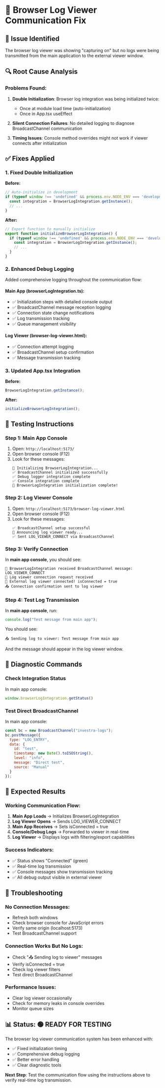 # 🔧 Browser Log Viewer Communication Fix

## 🎯 Issue Identified
The browser log viewer was showing "capturing on" but no logs were being transmitted from the main application to the external viewer window.

## 🔍 Root Cause Analysis

### Problems Found:
1. **Double Initialization**: Browser log integration was being initialized twice:
   - Once at module load time (auto-initialization)
   - Once in App.tsx useEffect
   
2. **Silent Connection Failures**: No detailed logging to diagnose BroadcastChannel communication

3. **Timing Issues**: Console method overrides might not work if viewer connects after initialization

## ✅ Fixes Applied

### 1. **Fixed Double Initialization**
**Before:**
```typescript
// Auto-initialize in development
if (typeof window !== 'undefined' && process.env.NODE_ENV === 'development') {
  const integration = BrowserLogIntegration.getInstance();
  // ...
}
```

**After:**
```typescript
// Export function to manually initialize
export function initializeBrowserLogIntegration() {
  if (typeof window !== 'undefined' && process.env.NODE_ENV === 'development') {
    const integration = BrowserLogIntegration.getInstance();
    // ...
  }
}
```

### 2. **Enhanced Debug Logging**
Added comprehensive logging throughout the communication flow:

#### Main App (browserLogIntegration.ts):
- ✅ Initialization steps with detailed console output
- ✅ BroadcastChannel message reception logging
- ✅ Connection state change notifications
- ✅ Log transmission tracking
- ✅ Queue management visibility

#### Log Viewer (browser-log-viewer.html):
- ✅ Connection attempt logging
- ✅ BroadcastChannel setup confirmation
- ✅ Message transmission tracking

### 3. **Updated App.tsx Integration**
**Before:**
```typescript
BrowserLogIntegration.getInstance();
```

**After:**
```typescript
initializeBrowserLogIntegration();
```

## 🧪 Testing Instructions

### Step 1: Main App Console
1. Open: `http://localhost:5173/`
2. Open browser console (F12)
3. Look for these messages:
   ```
   🚀 Initializing BrowserLogIntegration...
   ✅ BroadcastChannel initialized successfully
   ✅ Debug logger integration complete
   ✅ Console integration complete
   🎉 BrowserLogIntegration initialization complete!
   ```

### Step 2: Log Viewer Console
1. Open: `http://localhost:5173/browser-log-viewer.html`
2. Open browser console (F12)
3. Look for these messages:
   ```
   ✅ BroadcastChannel setup successful
   📡 Announcing log viewer ready...
   ✅ Sent LOG_VIEWER_CONNECT via BroadcastChannel
   ```

### Step 3: Verify Connection
In **main app console**, you should see:
```
🔔 BrowserLogIntegration received BroadcastChannel message: LOG_VIEWER_CONNECT
📡 Log viewer connection request received
🔗 External log viewer connected! isConnected = true
📤 Connection confirmation sent to log viewer
```

### Step 4: Test Log Transmission
In **main app console**, run:
```javascript
console.log("Test message from main app");
```

You should see:
```
📤 Sending log to viewer: Test message from main app
```

And the message should appear in the log viewer window.

## 🔧 Diagnostic Commands

### Check Integration Status
In main app console:
```javascript
window.browserLogIntegration.getStatus()
```

### Test Direct BroadcastChannel
In main app console:
```javascript
const bc = new BroadcastChannel("investra-logs");
bc.postMessage({
  type: "LOG_ENTRY", 
  data: {
    id: "test", 
    timestamp: new Date().toISOString(), 
    level: "info", 
    message: "Direct test", 
    source: "Manual"
  }
});
```

## 🎯 Expected Results

### Working Communication Flow:
1. **Main App Loads** → Initializes BrowserLogIntegration
2. **Log Viewer Opens** → Sends LOG_VIEWER_CONNECT
3. **Main App Receives** → Sets isConnected = true
4. **Console/Debug Logs** → Forwarded to viewer in real-time
5. **Log Viewer** → Displays logs with filtering/export capabilities

### Success Indicators:
- ✅ Status shows "Connected" (green)
- ✅ Real-time log transmission
- ✅ Console messages show transmission tracking
- ✅ All debug output visible in external viewer

## 🐛 Troubleshooting

### No Connection Messages:
- Refresh both windows
- Check browser console for JavaScript errors
- Verify same origin (localhost:5173)
- Test BroadcastChannel support

### Connection Works But No Logs:
- Check "📤 Sending log to viewer" messages
- Verify isConnected = true
- Check log viewer filters
- Test direct BroadcastChannel

### Performance Issues:
- Clear log viewer occasionally
- Check for memory leaks in console overrides
- Monitor queue sizes

## 📊 Status: 🟢 READY FOR TESTING

The browser log viewer communication system has been enhanced with:
- ✅ Fixed initialization timing
- ✅ Comprehensive debug logging
- ✅ Better error handling
- ✅ Clear diagnostic tools

**Next Step**: Test the communication flow using the instructions above to verify real-time log transmission.
